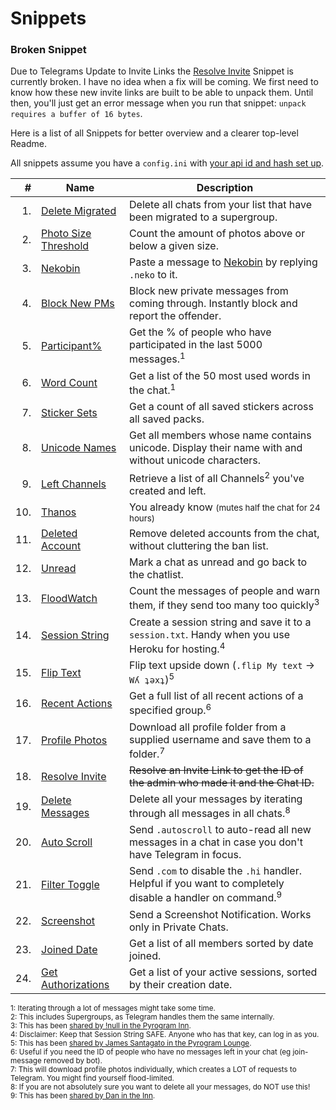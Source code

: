 # Snippets

### Broken Snippet

Due to Telegrams Update to Invite Links the [Resolve Invite](resolve_invite_link.py) Snippet is currently broken.
I have no idea when a fix will be coming. We first need to know how these new invite links are built to be able to unpack them.
Until then, you'll just get an error message when you run that snippet: `unpack requires a buffer of 16 bytes`.

Here is a list of all Snippets for better overview and a clearer top-level Readme.

All snippets assume you have a `config.ini` with [your api id and hash set up][API].

| # | Name | Description |
| --: | --- | --- |
| 1. | [Delete Migrated](delete_migrated.py) | Delete all chats from your list that have been migrated to a supergroup.
| 2. | [Photo Size Threshold](photo_threshold.py) | Count the amount of photos above or below a given size.
| 3. | [Nekobin](nekobin.py) | Paste a message to [Nekobin](https://nekobin.com) by replying `.neko` to it.
| 4. | [Block New PMs](block_new_pm.py) | Block new private messages from coming through. Instantly block and report the offender.
| 5. | [Participant%](participant_percent.py) | Get the % of people who have participated in the last 5000 messages.<sup>1</sup>
| 6. | [Word Count](word_count.py) | Get a list of the 50 most used words in the chat.<sup>1</sup>
| 7. | [Sticker Sets](all_sets.py) | Get a count of all saved stickers across all saved packs.
| 8. | [Unicode Names](unicode.py) | Get all members whose name contains unicode. Display their name with and without unicode characters.
| 9. | [Left Channels](left_channels.py) | Retrieve a list of all Channels<sup>2</sup> you've created and left.
| 10. | [Thanos](thanos.py) | You already know <small>(mutes half the chat for 24 hours)</small>
| 11. | [Deleted Account](delete_deleted.py) | Remove deleted accounts from the chat, without cluttering the ban list.
| 12. | [Unread](unread.py) | Mark a chat as unread and go back to the chatlist.
| 13. | [FloodWatch](flood_watch.py) | Count the messages of people and warn them, if they send too many too quickly<sup>3</sup>
| 14. | [Session String](generate_session.py) | Create a session string and save it to a `session.txt`. Handy when you use Heroku for hosting.<sup>4</sup>
| 15. | [Flip Text](flip_text.py) | Flip text upside down (`.flip My text` -> `Wʎ ʇǝxʇ`)<sup>5</sup>
| 16. | [Recent Actions](recent_actions.py) | Get a full list of all recent actions of a specified group.<sup>6</sup>
| 17. | [Profile Photos](profile_photos.py) | Download all profile folder from a supplied username and save them to a folder.<sup>7</sup>
| 18. | [Resolve Invite](resolve_invite_link.py) | ~~Resolve an Invite Link to get the ID of the admin who made it and the Chat ID.~~
| 19. | [Delete Messages](delete_messages.py) | Delete all your messages by iterating through all messages in all chats.<sup>8</sup>
| 20. | [Auto Scroll](auto_scroll.py) | Send `.autoscroll` to auto-read all new messages in a chat in case you don't have Telegram in focus.
| 21. | [Filter Toggle](filter_toggle.py) | Send `.com` to disable the `.hi` handler. Helpful if you want to completely disable a handler on command.<sup>9</sup>
| 22. | [Screenshot](screenshot.py) | Send a Screenshot Notification. Works only in Private Chats.
| 23. | [Joined Date](join_date.py) | Get a list of all members sorted by date joined.
| 24. | [Get Authorizations](authorizations.py) | Get a list of your active sessions, sorted by their creation date.

<sup>1: Iterating through a lot of messages might take some time.<br>
2: This includes Supergroups, as Telegram handles them the same internally.<br>
3: This has been [shared by !null in the Pyrogram Inn][FLOOD].<br>
4: Disclaimer: Keep that Session String SAFE. Anyone who has that key, can log in as you.<br>
5: This has been [shared by James Santagato in the Pyrogram Lounge][FLIP].<br>
6: Useful if you need the ID of people who have no messages left in your chat (eg join-message removed by bot).<br>
7: This will download profile photos individually, which creates a LOT of requests to Telegram. You might find yourself flood-limited.<br>
8: If you are not absolutely sure you want to delete all your messages, do NOT use this!<br>
9: This has been [shared by Dan in the Inn][TOGGLE].<br>
</sup>

[API]: https://docs.pyrogram.org/intro/setup
[FLOOD]: https://t.me/PyrogramLounge/139704
[FLIP]: https://t.me/PyrogramLounge/142144
[TOGGLE]: https://t.me/PyrogramChat/144618
